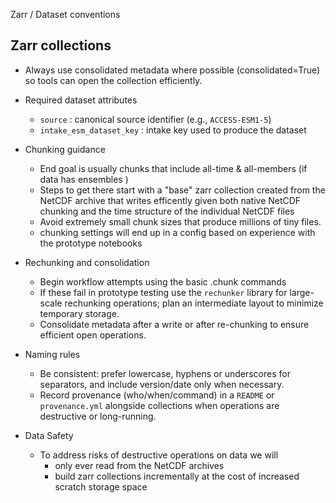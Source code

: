 Zarr / Dataset conventions

## Zarr collections
  - Always use consolidated metadata where possible (consolidated=True) so tools can open the collection efficiently.

- Required dataset attributes
  - `source` : canonical source identifier (e.g., `ACCESS-ESM1-5`)
  - `intake_esm_dataset_key` : intake key used to produce the dataset

- Chunking guidance
  - End goal is usually chunks that include all-time & all-members (if data has ensembles )
  - Steps to get there start with a "base" zarr collection created from the NetCDF archive that writes efficently given both native NetCDF chunking and the time structure of the individual NetCDF files
  - Avoid extremely small chunk sizes that produce millions of tiny files.
  - chunking settings will end up in a config based on experience with the prototype notebooks

- Rechunking and consolidation
  - Begin workflow attempts using the basic .chunk commands
  - If these fail in prototype testing use the `rechunker` library for large-scale rechunking operations; plan an intermediate layout to minimize temporary storage.
  - Consolidate metadata after a write or after re-chunking to ensure efficient open operations.

- Naming rules
  - Be consistent: prefer lowercase, hyphens or underscores for separators, and include version/date only when necessary.
  - Record provenance (who/when/command) in a `README` or `provenance.yml` alongside collections when operations are destructive or long-running.

- Data Safety
  - To address risks of destructive operations on data we will
    - only ever read from the NetCDF archives
    - build zarr collections incrementally at the cost of increased scratch storage space
    